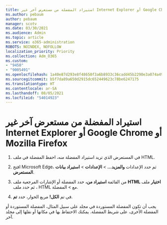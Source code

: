 ```yaml
---
title: استيراد المفضلة من مستعرض آخر غير Internet Explorer أو Google Chrome أو Mozilla Firefox
ms.author: pebaum
author: pebaum
manager: scotv
ms.date: 03/30/2021
ms.audience: Admin
ms.topic: article
ms.service: o365-administration
ROBOTS: NOINDEX, NOFOLLOW
localization_priority: Priority
ms.collection: Adm_O365
ms.custom:
- "9450"
- "9005491"
ms.openlocfilehash: 1a40e87d293e8f48650f3a6b8933c36cadd45b2290e3a074a499c964a274d59b
ms.sourcegitcommit: b5f7da89a650d2915dc652449623c78be6247175
ms.translationtype: HT
ms.contentlocale: ar-SA
ms.lasthandoff: 08/05/2021
ms.locfileid: "54014923"
---
```

# <a name="import-favorites-from-a-browser-other-than-internet-explorer-google-chrome-or-mozilla-firefox"></a>استيراد المفضلة من مستعرض آخر غير Internet Explorer أو Google Chrome أو Mozilla Firefox

1. في المستعرض الذي تريد استيراد المفضلة منه، احفظ المفضلة في ملف HTML.

1. افتح Microsoft Edge، ثم حدد الإعدادات **والمزيد...**  >  **الإعدادات**  >  **استيراد بيانات المستعرض**.

1. من القائمة **استيراد من،** حدد المفضلة أو الإشارات المرجعية ملف **HTML اختيار** ملف ، ثم حدد ملف HTML مع  >  المفضلة.

1. في تم **الكل!** مربع الحوار، حدد **تم**.

يجب أن تكون المفضلة المستوردة في مجلد على سبيل المثال، المفضلة المستوردة أو المفضلة الأخرى، على شريط المفضلة. يمكنك الاحتفاظ بها في مكانها أو نقلها إلى مجلد آخر.